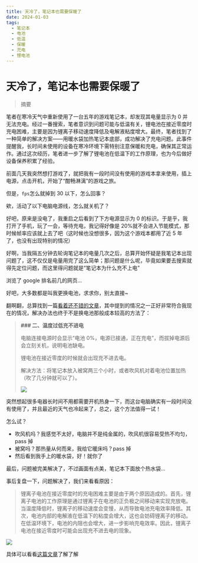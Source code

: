 ```yaml
---
title: 天冷了，笔记本也需要保暖了
date: 2024-01-03
tags: 
  - 笔记本
  - 电池
  - 低温
  - 保暖
  - 充电
  - 锂电池
---
```


# 天冷了，笔记本也需要保暖了

> 摘要

<!-- DESC SEP -->

笔者在寒冷天气中重新使用了一台五年的游戏笔记本，却发现其电量显示为 0 并无法充电。经过一番搜索，笔者意识到问题可能与低温有关，锂电池在接近零度时充电困难，主要是因为锂离子移动速度降低及电解液粘度增大。最终，笔者找到了一种简单的解决方案——用暖水袋加热笔记本底部，成功解决了充电问题。此事件提醒我，长时间未使用的设备在寒冷环境下需特别注意保暖和充电，确保其正常运作。通过这次经历，笔者进一步了解了锂电池在低温下的工作原理，也为今后做好设备保养积累了经验。

<!-- DESC SEP -->

前面几天我突然想打游戏了，就把我有一段时间没有使用的游戏本拿来使用，插上电源，点击开机，开始了“酣畅淋漓”的游戏之旅。

但是，`fps`怎么就掉到 30 以下，怎么回事？

欸，活动了以下电脑电源线，怎么就关机了？

好吧，原来是没电了，我重启之后看到了下方电源显示为 0 的标识。于是乎，我打开了手机，玩了一会，等待充电，我记得好像是 20%就不会进入节能模式，那时候帧率应该就上去了吧（这时候也没想很多，因为这个游戏本都用了近 5 年了，也没有出现特别的情况）

好啊，当我隔五分钟去轮询笔记本的电量几次之后，总算开始怀疑是我笔记本出现问题了，这不仅仅是电量用完了这么简单；那问题是什么呢，毕竟如果要去搜索就得先定位问题，而这里得问题就是“笔记本为什么充不上电”

浏览了 google 排名前几的网页...

好吧，大多数都是叫我更换电池，求求你，别太直接~

翻啊翻，总算找到一篇[看着还不错的文章](http://www.8fe.com/jiaocheng/5943.html)，其中提到的情况之一正好非常符合我现在的情况，解决办法也终于不是换电池那般成本较高的方法了：

> **### 二、温度过低充不进电**
>
> 电脑连接电源时会显示“电池 0%，电源已接通，正在充电”，而拔掉电源后会立刻关机，说明电池缺电。
>
> 锂电池在接近零度的时候就会出现充不进去电。
> 
> 解决方法：将笔记本放入被窝两三个小时，或者吹风机对着电池位置加热（吹了几分钟就可以了）。
> 
> ![](https://oss.justin3go.com/blogs/Pasted%20image%2020240103145141.png)

突然想起很多电器长时间不用都需要开机热身一下，而这台电脑确实有一段时间没有使用了，并且最近的天气也冷起来了，总之，这个方法值得一试！

怎么试？

- 吹风机吗？我感觉不太好，电脑并不是纯金属的，吹风机很容易受热不均匀，pass 掉
- 被窝吗？那热量从何而来，我给它暖床吗？pass 掉
- 然后看到我手上的暖水袋，好！就你了

最后，问题被完美解决了，不过画面有点美，笔记本下面放个热水袋...

事后复盘一下，问题解决了，我们来看看原因：

> 锂离子电池在接近零度时的充电困难主要是由于两个原因造成的。首先，锂离子电池的工作原理是通过锂离子在电池的正负极之间移动来实现充放电。当温度降低时，锂离子的移动速度会变慢，从而导致电池充电效率降低。其次，电池内部的电解液在低温下的粘度会增大，这也会妨碍锂离子的移动。在低温环境下，电池的内阻也会增大，进一步影响充电效率。因此，锂离子电池在接近零度时可能会出现充不进去电的现象。

![](https://oss.justin3go.com/blogs/Pasted%20image%2020240103150618.png)

具体可以看看[这篇文章](https://www.zhihu.com/question/366028444)了解了解

